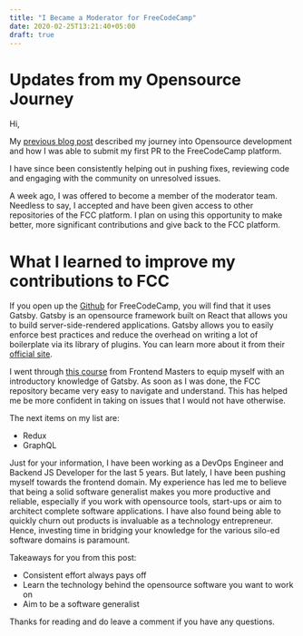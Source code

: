 ```yaml
---
title: "I Became a Moderator for FreeCodeCamp"
date: 2020-02-25T13:21:40+05:00
draft: true
---
```


# Updates from my Opensource Journey

Hi,

My [previous blog post](https://hassaanpasha.com/posts/first-open-source-contribution/) described my journey into Opensource development and how I was able to submit my first PR to the FreeCodeCamp platform.

I have since been consistently helping out in pushing fixes, reviewing code and engaging with the community on unresolved issues.

A week ago, I was offered to become a member of the moderator team. Needless to say, I accepted and have been given access to other repositories of the FCC platform. I plan on using this opportunity to make better, more significant contributions and give back to the FCC platform.

# What I learned to improve my contributions to FCC

If you open up the [Github](https://github.com/freeCodeCamp/freeCodeCamp) for FreeCodeCamp, you will find that it uses Gatsby. Gatsby is an opensource framework built on React that allows you to build server-side-rendered applications. Gatsby allows you to easily enforce best practices and reduce the overhead on writing a lot of boilerplate via its library of plugins. You can learn more about it from their [official site](https://www.gatsbyjs.org/).

I went through [this course](https://frontendmasters.com/courses/gatsby/) from Frontend Masters to equip myself with an introductory knowledge of Gatsby. As soon as I was done, the FCC repository became very easy to navigate and understand. This has helped me be more confident in taking on issues that I would not have otherwise.

The next items on my list are:

- Redux
- GraphQL

Just for your information, I have been working as a DevOps Engineer and Backend JS Developer for the last 5 years. But lately, I have been pushing myself towards the frontend domain. My experience has led me to believe that being a solid software generalist makes you more productive and reliable, especially if you work with opensource tools, start-ups or aim to architect complete software applications. I have also found being able to quickly churn out products is invaluable as a technology entrepreneur. Hence, investing time in bridging your knowledge for the various silo-ed software domains is paramount.

Takeaways for you from this post:

- Consistent effort always pays off
- Learn the technology behind the opensource software you want to work on
- Aim to be a software generalist

Thanks for reading and do leave a comment if you have any questions.
